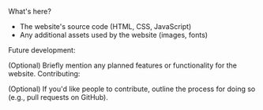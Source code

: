 What's here?

- The website's source code (HTML, CSS, JavaScript)
- Any additional assets used by the website (images, fonts)

Future development:

(Optional) Briefly mention any planned features or functionality for the website.
Contributing:

(Optional) If you'd like people to contribute, outline the process for doing so (e.g., pull requests on GitHub).
